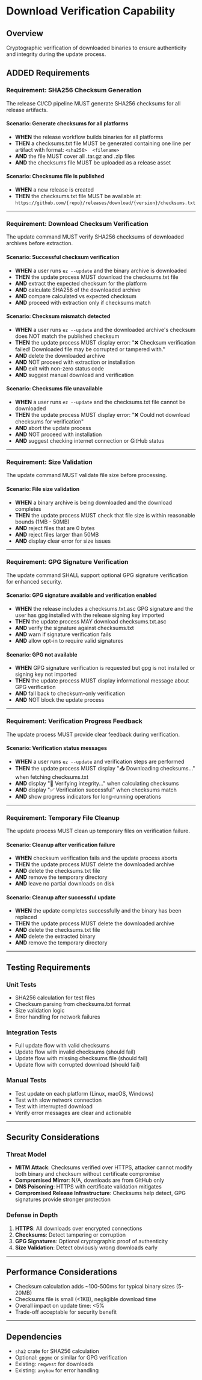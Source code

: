 # Download Verification Capability

## Overview
Cryptographic verification of downloaded binaries to ensure authenticity and integrity during the update process.

## ADDED Requirements

### Requirement: SHA256 Checksum Generation
The release CI/CD pipeline MUST generate SHA256 checksums for all release artifacts.

#### Scenario: Generate checksums for all platforms
- **WHEN** the release workflow builds binaries for all platforms
- **THEN** a checksums.txt file MUST be generated containing one line per artifact with format: `<sha256>  <filename>`
- **AND** the file MUST cover all .tar.gz and .zip files
- **AND** the checksums file MUST be uploaded as a release asset

#### Scenario: Checksums file is published
- **WHEN** a new release is created
- **THEN** the checksums.txt file MUST be available at: `https://github.com/{repo}/releases/download/{version}/checksums.txt`

---

### Requirement: Download Checksum Verification
The update command MUST verify SHA256 checksums of downloaded archives before extraction.

#### Scenario: Successful checksum verification
- **WHEN** a user runs `ez --update` and the binary archive is downloaded
- **THEN** the update process MUST download the checksums.txt file
- **AND** extract the expected checksum for the platform
- **AND** calculate SHA256 of the downloaded archive
- **AND** compare calculated vs expected checksum
- **AND** proceed with extraction only if checksums match

#### Scenario: Checksum mismatch detected
- **WHEN** a user runs `ez --update` and the downloaded archive's checksum does NOT match the published checksum
- **THEN** the update process MUST display error: "❌ Checksum verification failed! Downloaded file may be corrupted or tampered with."
- **AND** delete the downloaded archive
- **AND** NOT proceed with extraction or installation
- **AND** exit with non-zero status code
- **AND** suggest manual download and verification

#### Scenario: Checksums file unavailable
- **WHEN** a user runs `ez --update` and the checksums.txt file cannot be downloaded
- **THEN** the update process MUST display error: "❌ Could not download checksums for verification"
- **AND** abort the update process
- **AND** NOT proceed with installation
- **AND** suggest checking internet connection or GitHub status

---

### Requirement: Size Validation
The update command MUST validate file size before processing.

#### Scenario: File size validation
- **WHEN** a binary archive is being downloaded and the download completes
- **THEN** the update process MUST check that file size is within reasonable bounds (1MB - 50MB)
- **AND** reject files that are 0 bytes
- **AND** reject files larger than 50MB
- **AND** display clear error for size issues

---

### Requirement: GPG Signature Verification
The update command SHALL support optional GPG signature verification for enhanced security.

#### Scenario: GPG signature available and verification enabled
- **WHEN** the release includes a checksums.txt.asc GPG signature and the user has gpg installed with the release signing key imported
- **THEN** the update process MAY download checksums.txt.asc
- **AND** verify the signature against checksums.txt
- **AND** warn if signature verification fails
- **AND** allow opt-in to require valid signatures

#### Scenario: GPG not available
- **WHEN** GPG signature verification is requested but gpg is not installed or signing key not imported
- **THEN** the update process MUST display informational message about GPG verification
- **AND** fall back to checksum-only verification
- **AND** NOT block the update process

---

### Requirement: Verification Progress Feedback
The update process MUST provide clear feedback during verification.

#### Scenario: Verification status messages
- **WHEN** a user runs `ez --update` and verification steps are performed
- **THEN** the update process MUST display "📥 Downloading checksums..." when fetching checksums.txt
- **AND** display "🔐 Verifying integrity..." when calculating checksums
- **AND** display "✅ Verification successful" when checksums match
- **AND** show progress indicators for long-running operations

---

### Requirement: Temporary File Cleanup
The update process MUST clean up temporary files on verification failure.

#### Scenario: Cleanup after verification failure
- **WHEN** checksum verification fails and the update process aborts
- **THEN** the update process MUST delete the downloaded archive
- **AND** delete the checksums.txt file
- **AND** remove the temporary directory
- **AND** leave no partial downloads on disk

#### Scenario: Cleanup after successful update
- **WHEN** the update completes successfully and the binary has been replaced
- **THEN** the update process MUST delete the downloaded archive
- **AND** delete the checksums.txt file
- **AND** delete the extracted binary
- **AND** remove the temporary directory

---

## Testing Requirements

### Unit Tests
- SHA256 calculation for test files
- Checksum parsing from checksums.txt format
- Size validation logic
- Error handling for network failures

### Integration Tests
- Full update flow with valid checksums
- Update flow with invalid checksums (should fail)
- Update flow with missing checksums file (should fail)
- Update flow with corrupted download (should fail)

### Manual Tests
- Test update on each platform (Linux, macOS, Windows)
- Test with slow network connection
- Test with interrupted download
- Verify error messages are clear and actionable

---

## Security Considerations

### Threat Model
- **MITM Attack**: Checksums verified over HTTPS, attacker cannot modify both binary and checksum without certificate compromise
- **Compromised Mirror**: N/A, downloads are from GitHub only
- **DNS Poisoning**: HTTPS with certificate validation mitigates
- **Compromised Release Infrastructure**: Checksums help detect, GPG signatures provide stronger protection

### Defense in Depth
1. **HTTPS**: All downloads over encrypted connections
2. **Checksums**: Detect tampering or corruption
3. **GPG Signatures**: Optional cryptographic proof of authenticity
4. **Size Validation**: Detect obviously wrong downloads early

---

## Performance Considerations
- Checksum calculation adds ~100-500ms for typical binary sizes (5-20MB)
- Checksums file is small (<1KB), negligible download time
- Overall impact on update time: <5%
- Trade-off acceptable for security benefit

---

## Dependencies
- `sha2` crate for SHA256 calculation
- Optional: `gpgme` or similar for GPG verification
- Existing: `reqwest` for downloads
- Existing: `anyhow` for error handling
